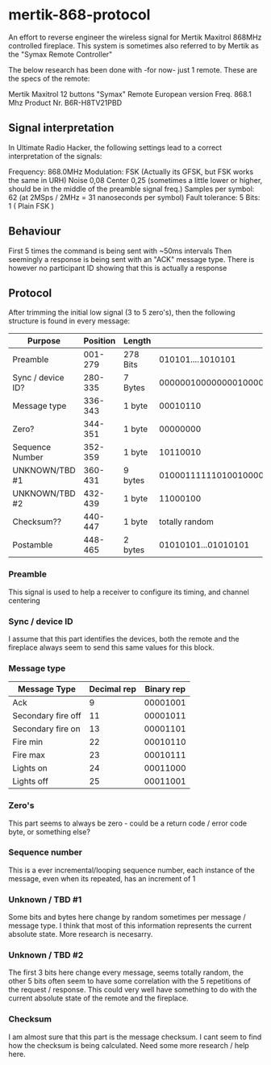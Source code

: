 # mertik-868-protocol
An effort to reverse engineer the wireless signal for Mertik Maxitrol 868MHz controlled fireplace.
This system is sometimes also referred to by Mertik as the "Symax Remote Controller"

The below research has been done with -for now- just 1 remote.
These are the specs of the remote:

Mertik Maxitrol 12 buttons "Symax" Remote
European version
Freq. 868.1 Mhz
Product Nr. B6R-H8TV21PBD

## Signal interpretation
In Ultimate Radio Hacker, the following settings lead to a correct interpretation of the signals:

Frequency: 868.0MHz
Modulation: FSK (Actually its GFSK, but FSK works the same in URH)
Noise 0,08
Center 0,25 (sometimes a little lower or higher, should be in the middle of the preamble signal freq.)
Samples per symbol: 62 (at 2MSps / 2MHz = 31 nanoseconds per symbol)
Fault tolerance: 5
Bits: 1 ( Plain FSK )

## Behaviour
First 5 times the command is being sent with ~50ms intervals
Then seemingly a response is being sent with an "ACK" message type. There is however no participant ID showing that this is actually a response

## Protocol
After trimming the initial low signal (3 to 5 zero's), then the following structure is found in every message:

| **Purpose**       | **Position** | **Length** | **Example**                                                 |
|-------------------|--------------|------------|-------------------------------------------------------------|
|      Preamble     |    001-279   |  278 Bits  |                      010101....1010101                      |
| Sync / device ID? |    280-335   |   7 Bytes  | 00000010000000010000000110101000000011101011000111110111000 |
|    Message type   |    336-343   |   1 byte   |                           00010110                          |
|       Zero?       |    344-351   |   1 byte   |                           00000000                          |
|  Sequence Number  |    352-359   |   1 byte   |                           10110010                          |
|    UNKNOWN/TBD #1 |    360-431   |   9 bytes  |010001111110100100000111001101000000100011000001000000001000000011111111|
|    UNKNOWN/TBD #2 |    432-439   |   1 byte   |                           11000100                          |
|     Checksum??    |    440-447   |   1 byte   |                        totally random                       |
|     Postamble     |    448-465   |   2 bytes  |                     01010101...01010101                     |

### Preamble
This signal is used to help a receiver to configure its timing, and channel centering

### Sync / device ID
I assume that this part identifies the devices, both the remote and the fireplace always seem to send this same values for this block.

### Message type
| Message Type       | Decimal rep | Binary rep |
|--------------------|-------------|------------|
| Ack                | 9           | 00001001   |
| Secondary fire off | 11          | 00001011   |
| Secondary fire on  | 13          | 00001101   |
| Fire min           | 22          | 00010110   |
| Fire max           | 23          | 00010111   |
| Lights on          | 24          | 00011000   |
| Lights off         | 25          | 00011001   |

### Zero's
This part seems to always be zero - could be a return code / error code byte, or something else?

### Sequence number
This is a ever incremental/looping sequence number, each instance of the message, even when its repeated, has an increment of 1

### Unknown / TBD #1
Some bits and bytes here change by random sometimes per message / message type. I think that most of this information represents the current absolute state. More research is necesarry.

### Unknown / TBD #2
The first 3 bits here change every message, seems totally random, the other 5 bits often seem to have some correlation with the 5 repetitions of the request / response. This could very well have something to do with the current absolute state of the remote and the fireplace.

### Checksum 
I am almost sure that this part is the message checksum. 
I cant seem to find how the checksum is being calculated. Need some more research / help here.
